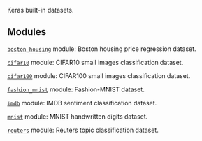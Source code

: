 Keras built-in datasets.

## Modules

[`boston_housing`](https://tensorflow.google.cn/api_docs/python/tf/compat/v1/keras/datasets/boston_housing)
module: Boston housing price regression dataset.

[`cifar10`](https://tensorflow.google.cn/api_docs/python/tf/compat/v1/keras/datasets/cifar10)
module: CIFAR10 small images classification dataset.

[`cifar100`](https://tensorflow.google.cn/api_docs/python/tf/compat/v1/keras/datasets/cifar100)
module: CIFAR100 small images classification dataset.

[`fashion_mnist`](https://tensorflow.google.cn/api_docs/python/tf/compat/v1/keras/datasets/fashion_mnist)
module: Fashion-MNIST dataset.

[`imdb`](https://tensorflow.google.cn/api_docs/python/tf/compat/v1/keras/datasets/imdb)
module: IMDB sentiment classification dataset.

[`mnist`](https://tensorflow.google.cn/api_docs/python/tf/compat/v1/keras/datasets/mnist)
module: MNIST handwritten digits dataset.

[`reuters`](https://tensorflow.google.cn/api_docs/python/tf/compat/v1/keras/datasets/reuters)
module: Reuters topic classification dataset.

